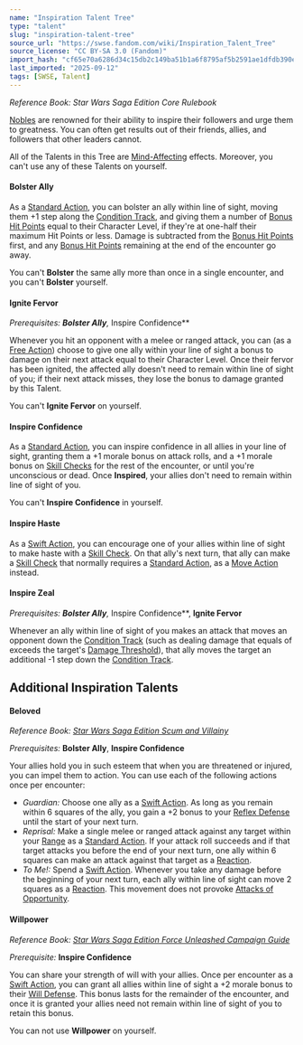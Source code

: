 ```yaml
---
name: "Inspiration Talent Tree"
type: "talent"
slug: "inspiration-talent-tree"
source_url: "https://swse.fandom.com/wiki/Inspiration_Talent_Tree"
source_license: "CC BY-SA 3.0 (Fandom)"
import_hash: "cf65e70a6286d34c15db2c149ba51b1a6f8795af5b2591ae1dfdb390ec1780c8"
last_imported: "2025-09-12"
tags: [SWSE, Talent]
---
```

*Reference Book: Star Wars Saga Edition Core Rulebook*

[Nobles](https://swse.fandom.com/wiki/Nobles) are renowned for their ability to inspire their followers and urge them to greatness. You can often get results out of their friends, allies, and followers that other leaders cannot.

All of the Talents in this Tree are [Mind-Affecting](https://swse.fandom.com/wiki/Mind-Affecting) effects. Moreover, you can't use any of these Talents on yourself.

#### **Bolster Ally**
As a [Standard Action](https://swse.fandom.com/wiki/Standard_Action), you can bolster an ally within line of sight, moving them +1 step along the [Condition Track](https://swse.fandom.com/wiki/Condition_Track), and giving them a number of [Bonus Hit Points](https://swse.fandom.com/wiki/Bonus_Hit_Points) equal to their Character Level, if they're at one-half their maximum Hit Points or less. Damage is subtracted from the [Bonus Hit Points](https://swse.fandom.com/wiki/Bonus_Hit_Points) first, and any [Bonus Hit Points](https://swse.fandom.com/wiki/Bonus_Hit_Points) remaining at the end of the encounter go away.

You can't **Bolster** the same ally more than once in a single encounter, and you can't **Bolster** yourself.

#### **Ignite Fervor**
*Prerequisites: ***Bolster Ally**,** Inspire Confidence**

Whenever you hit an opponent with a melee or ranged attack, you can (as a [Free Action](https://swse.fandom.com/wiki/Free_Action)) choose to give one ally within your line of sight a bonus to damage on their next attack equal to their Character Level. Once their fervor has been ignited, the affected ally doesn't need to remain within line of sight of you; if their next attack misses, they lose the bonus to damage granted by this Talent.

You can't **Ignite Fervor** on yourself.

#### **Inspire Confidence**
As a [Standard Action](https://swse.fandom.com/wiki/Standard_Action), you can inspire confidence in all allies in your line of sight, granting them a +1 morale bonus on attack rolls, and a +1 morale bonus on [Skill Checks](https://swse.fandom.com/wiki/Skill_Checks) for the rest of the encounter, or until you're unconscious or dead. Once **Inspired**, your allies don't need to remain within line of sight of you.

You can't **Inspire Confidence** in yourself.

#### **Inspire Haste**
As a [Swift Action](https://swse.fandom.com/wiki/Swift_Action), you can encourage one of your allies within line of sight to make haste with a [Skill Check](https://swse.fandom.com/wiki/Skill_Check). On that ally's next turn, that ally can make a [Skill Check](https://swse.fandom.com/wiki/Skill_Check) that normally requires a [Standard Action](https://swse.fandom.com/wiki/Standard_Action), as a [Move Action](https://swse.fandom.com/wiki/Move_Action) instead.

#### **Inspire Zeal**
*Prerequisites: ***Bolster Ally**,** Inspire Confidence**, **Ignite Fervor**

Whenever an ally within line of sight of you makes an attack that moves an opponent down the [Condition Track](https://swse.fandom.com/wiki/Condition_Track) (such as dealing damage that equals of exceeds the target's [Damage Threshold](https://swse.fandom.com/wiki/Damage_Threshold)), that ally moves the target an additional -1 step down the [Condition Track](https://swse.fandom.com/wiki/Condition_Track).

## Additional Inspiration Talents

#### **Beloved**
*Reference Book: [Star Wars Saga Edition Scum and Villainy](https://swse.fandom.com/wiki/Star_Wars_Saga_Edition_Scum_and_Villainy)*

*Prerequisites:* **Bolster Ally**, **Inspire Confidence**

Your allies hold you in such esteem that when you are threatened or injured, you can impel them to action. You can use each of the following actions once per encounter:
- *Guardian:* Choose one ally as a [Swift Action](https://swse.fandom.com/wiki/Swift_Action). As long as you remain within 6 squares of the ally, you gain a +2 bonus to your [Reflex Defense](https://swse.fandom.com/wiki/Reflex_Defense) until the start of your next turn.
- *Reprisal:* Make a single melee or ranged attack against any target within your [Range](https://swse.fandom.com/wiki/Range) as a [Standard Action](https://swse.fandom.com/wiki/Standard_Action). If your attack roll succeeds and if that target attacks you before the end of your next turn, one ally within 6 squares can make an attack against that target as a [Reaction](https://swse.fandom.com/wiki/Reaction).
- *To Me!:* Spend a [Swift Action](https://swse.fandom.com/wiki/Swift_Action). Whenever you take any damage before the beginning of your next turn, each ally within line of sight can move 2 squares as a [Reaction](https://swse.fandom.com/wiki/Reaction). This movement does not provoke [Attacks of Opportunity](https://swse.fandom.com/wiki/Attacks_of_Opportunity).

#### **Willpower**
*Reference Book: [Star Wars Saga Edition Force Unleashed Campaign Guide](https://swse.fandom.com/wiki/Star_Wars_Saga_Edition_Force_Unleashed_Campaign_Guide)*

*Prerequisite:* **Inspire Confidence**

You can share your strength of will with your allies. Once per encounter as a [Swift Action](https://swse.fandom.com/wiki/Swift_Action), you can grant all allies within line of sight a +2 morale bonus to their [Will Defense](https://swse.fandom.com/wiki/Will_Defense). This bonus lasts for the remainder of the encounter, and once it is granted your allies need not remain within line of sight of you to retain this bonus.

You can not use **Willpower** on yourself.